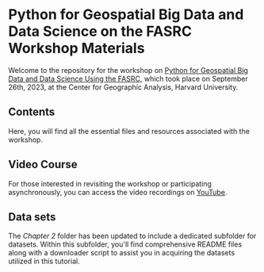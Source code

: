 # Python for Geospatial Big Data and Data Science on the FASRC Workshop Materials

Welcome to the repository for the workshop on [Python for Geospatial Big Data and Data Science Using the FASRC](https://gis.harvard.edu/event/python-geospatial-big-data-and-data-science-using-fasrc), which took place on September 26th, 2023, at the Center for Geographic Analysis, Harvard University.


## Contents

Here, you will find all the essential files and resources associated with the workshop.

## Video Course

For those interested in revisiting the workshop or participating asynchronously, you can access the video recordings on [YouTube](https://www.youtube.com/playlist?list=PLON5eWkauy1oUlCh4aZQnKeCPWSI8yM-H).

## Data sets

The *Chapter 2* folder has been updated to include a dedicated subfolder for datasets. Within this subfolder, you'll find comprehensive README files along with a downloader script to assist you in acquiring the datasets utilized in this tutorial.
